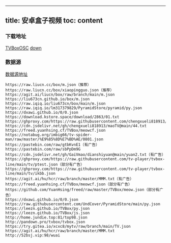 <!--
 * @Author: wangqz
 * @Date: 2023-04-23
 * @LastEditTime: 2023-04-23
 * @Description: content
-->
---
title: 安卓盒子视频
toc: content
---

### 下载地址
[TVBoxOSC](https://github.com/pvqogw/TVBoxOSC/releases)
[down](https://djgo.cc/static/TVBox_takagen99_20230319-0039.apk)


### 数据源
[数据源地址](https://uzbox.com/tech/tvbox-jiekou.html)

```
https://raw.liucn.cc/box/m.json（推荐）
https://raw.liucn.cc/box/xiaopingguo.json（推荐）
https://agit.ai/liucn/box/raw/branch/main/m.json
https://liu673cn.github.io/box/m.json
https://raw.iqiq.io/liu673cn/box/main/m.json
https://raw.iqiq.io/lm317379829/PyramidStore/pyramid/py.json
https://dxawi.github.io/0/0.json
https://download.kstore.space/download/2863/01.txt
https://ghproxy.com/https://raw.githubusercontent.com/chengxueli818913/maoTV/main/44.txt
https://cdn.jsdelivr.net/gh/chengxueli818913/maoTV@main/44.txt
https://freed.yuanhsing.cf/TVBox/meowcf.json
https://notabug.org/imbig66/tv-spider-man/raw/master/%E9%85%8D%E7%BD%AE/0801.json
https://pastebin.com/raw/gtbKvnE1（有广告）
https://pastebin.com/raw/sbPpDm9G
https://cdn.jsdelivr.net/gh/GaiVmao/dianshiyuan@main/yuan2.txt（有广告）
https://ghproxy.com/https://raw.githubusercontent.com/tv-player/tvbox-line/main/tv/ptest.json（部分有广告）
https://ghproxy.com/https://raw.githubusercontent.com/tv-player/tvbox-line/main/tv/ikbb.json
https://agit.ai/hu/hcr/raw/branch/master/MMM.txt（有广告）
https://freed.yuanhsing.cf/TVBox/meowcf.json（部分有广告）
https://github.com/YuanHsing/freed/raw/master/TVBox/meow.json（部分有广告）
https://dxawi.github.io/0/0.json
https://raw.githubusercontent.com/UndCover/PyramidStore/main/py.json
https://leezn.github.io/TVBox/py.json
https://leezn.github.io/TVBox/js.json
http://home.jundie.top:81/top98.json
http://pandown.pro/tvbox/tvbox.json
https://try.gitea.io/xcxc8/mytv/raw/branch/main/TV.json
https://agit.ai/hu/hcr/raw/branch/master/MMM.txt
http://52bsj.vip:98/wuai

```
